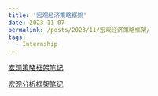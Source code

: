 ```yaml
---
title: '宏观经济策略框架'
date: 2023-11-07
permalink: /posts/2023/11/宏观经济策略框架/
tags:
  - Internship
---
```


[宏观策略框架笔记](https://minyao-huang.github.io/assets/宏观策略框架.pdf)

[宏观分析框架笔记](https://minyao-huang.github.io/assets/（已压缩）宏观分析框架.pdf)
